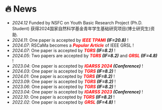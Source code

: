 # 🔥 News
- *2024.12* Funded by NSFC on Youth Basic Research Project (Ph.D. Student) 获得2024国家自然科学基金青年学生基础研究项目(博士研究生)资助.
- *2024.11*: One paper is accepted by ***<font color="red">IEEE TPAMI</font> (IF=20.8)*** !
- *2024.07*: RSCaMa becomes a ***<font color="red">Popular Article</font>*** of IEEE GRSL !
- *2024.07*: One paper is accepted by ***<font color="red">TGRS</font> (IF=8.2)*** !
- *2024.05*: Two papers are accepted by ***<font color="red">TGRS</font> (IF=8.2)*** and ***<font color="red">GRSL</font> (IF=4.8)*** !
- *2023.04*: One paper is accepted by ***<font color="red">IGARSS 2024</font> (Conference)*** !
- *2024.03*: One paper is accepted by ***<font color="red">TGRS</font> (IF=8.2)*** !
- *2024.01*: One paper is accepted by ***<font color="red">TGRS</font> (IF=8.2)*** !
- *2023.09*: One paper is accepted by ***<font color="red">TGRS</font> (IF=8.2)*** !
- *2023.06*: One paper is accepted by ***<font color="red">TGRS</font> (IF=8.2)*** !
- *2023.04*: One paper is accepted by ***<font color="red">IGARSS 2023</font> (Conference)*** !
- *2022.10*: One paper is accepted by ***<font color="red">TGRS</font> (IF=8.2)*** !
- *2022.02*: One paper is accepted by ***<font color="red">GRSL</font> (IF=4.8)*** !
